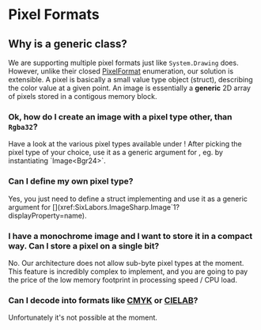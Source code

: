 # Pixel Formats

## Why is [](xref:SixLabors.ImageSharp.Image`1?displayProperty=name) a generic class?

We are supporting multiple pixel formats just like `System.Drawing` does. However, unlike their closed [PixelFormat](https://docs.microsoft.com/en-us/dotnet/api/system.drawing.imaging.pixelformat) enumeration, our solution is extensible.
A pixel is basically a small value type object (struct), describing the color value at a given point. An image is essentially a **generic** 2D array of pixels stored in a contigous memory block.

### Ok, how do I create an image with a pixel type other, than `Rgba32`?

Have a look at the various pixel types available under [](xref:SixLabors.ImageSharp.PixelFormats#structs)! After picking the pixel type of your choice, use it as a generic argument for [](xref:SixLabors.ImageSharp.Image`1?displayProperty=name), eg. by instantiating `Image<Bgr24>`.

### Can I define my own pixel type?

Yes, you just need to define a struct implementing [](xref:SixLabors.ImageSharp.PixelFormats.IPixel`1) and use it as a generic argument for [](xref:SixLabors.ImageSharp.Image`1?displayProperty=name).

### I have a monochrome image and I want to store it in a compact way. Can I store a pixel on a single bit?

No. Our architecture does not allow sub-byte pixel types at the moment. This feature is incredibly complex to implement, and you are going to pay the price of the low memory footprint in processing speed / CPU load.

### Can I decode into formats like [CMYK](https://en.wikipedia.org/wiki/CMYK_color_model) or [CIELAB](https://en.wikipedia.org/wiki/Lab_color_space)?

Unfortunately it's not possible at the moment.

